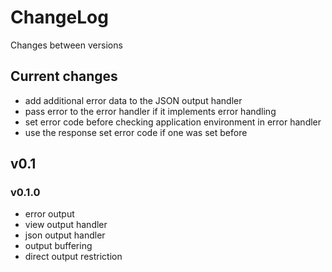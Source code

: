 # ChangeLog

Changes between versions

## Current changes

* add additional error data to the JSON output handler
* pass error to the error handler if it implements error handling
* set error code before checking application environment in error handler
* use the response set error code if one was set before

## v0.1

### v0.1.0

* error output
* view output handler
* json output handler
* output buffering
* direct output restriction
